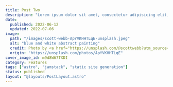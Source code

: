 ```yaml
---
title: Post Two
description: "Lorem ipsum dolor sit amet, consectetur adipisicing elit, sed do eiusmod tempor incididunt ut labore et dolore magna aliqua."
date: 
  published: 2022-06-12
  updated: 2022-07-06
image:
  path: "/images/scott-webb-ApYVKHHTLqE-unsplash.jpeg"
  alt: "blue and white abstract painting"
  credit: Photo by <a href="https://unsplash.com/@scottwebb?utm_source=unsplash&utm_medium=referral&utm_content=creditCopyText">Scott Webb</a> on <a href="https://unsplash.com/@scottwebb?utm_source=unsplash&utm_medium=referral&utm_content=creditCopyText">Unsplash</a>
  origin: "https://unsplash.com/photos/ApYVKHHTLqE"
cover_image_id: m9d8W67TXDI
category: Features
tags: ["astro", "jamstack", "static site generation"]
status: published
layout: "@layouts/PostLayout.astro"
---
```

